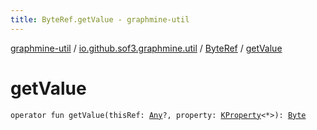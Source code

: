 ```yaml
---
title: ByteRef.getValue - graphmine-util
---
```


[graphmine-util](../../index.html) / [io.github.sof3.graphmine.util](../index.html) / [ByteRef](index.html) / [getValue](./get-value.html)

# getValue

`operator fun getValue(thisRef: `[`Any`](https://kotlinlang.org/api/latest/jvm/stdlib/kotlin/-any/index.html)`?, property: `[`KProperty`](https://kotlinlang.org/api/latest/jvm/stdlib/kotlin.reflect/-k-property/index.html)`<*>): `[`Byte`](https://kotlinlang.org/api/latest/jvm/stdlib/kotlin/-byte/index.html)